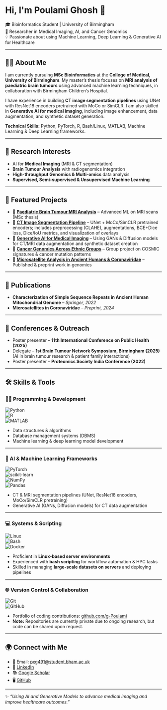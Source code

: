 # Hi, I'm Poulami Ghosh 👋  

🎓 Bioinformatics Student | University of Birmingham  
🔬 Researcher in Medical Imaging, AI, and Cancer Genomics  
💡 Passionate about using Machine Learning, Deep Learning & Generative AI for Healthcare  

---

## 🧑‍💻 About Me  
I am currently pursuing **MSc Bioinformatics** at the **College of Medical, University of Birmingham**. My master’s thesis focuses on **MRI analysis of paediatric brain tumours** using advanced machine learning techniques, in collaboration with Birmingham Children’s Hospital.  

I have experience in building **CT image segmentation pipelines** using UNet with ResNet18 encoders pretrained with MoCo or SimCLR. I am also skilled in **Generative AI for medical imaging**, including image enhancement, data augmentation, and synthetic dataset generation.  

**Technical Skills:** Python, PyTorch, R, Bash/Linux, MATLAB, Machine Learning & Deep Learning frameworks.  

---

## 🚀 Research Interests  
- AI for **Medical Imaging** (MRI & CT segmentation)  
- **Brain Tumour Analysis** with radiogenomics integration  
- **High-throughput Genomics & Multi-omics** data analysis  
- **Supervised, Semi-supervised & Unsupervised Machine Learning**  

---

## 📂 Featured Projects  
- 🧠 **[Paediatric Brain Tumour MRI Analysis](#)** – Advanced ML on MRI scans (MSc thesis)  
- 🦴 **[CT Image Segmentation Pipeline](#)** – UNet + MoCo/SimCLR pretrained encoders; includes preprocessing (CLAHE), augmentations, BCE+Dice loss, Dice/IoU metrics, and visualization of overlays  
- 🤖 **[Generative AI for Medical Imaging](#)** – Using GANs & Diffusion models for CT/MRI data augmentation and synthetic dataset creation  
- 🧬 **[Cancer Genomics Across Ethnic Groups](#)** – Group project on COSMIC signatures & cancer mutation patterns  
- 🦠 **[Microsatellite Analysis in Ancient Humans & Coronaviridae](#)** – Published & preprint work in genomics  

---

## 📄 Publications  
- **Characterization of Simple Sequence Repeats in Ancient Human Mitochondrial Genome** – *Springer, 2022*  
- **Microsatellites in Coronaviridae** – *Preprint, 2024*  

---

## 🎤 Conferences & Outreach  
- Poster presenter – **11th International Conference on Public Health (2025)**  
- Delegate – **1st Brain Tumour Network Symposium, Birmingham (2025)** (AI in brain tumour research & patient family interactions)  
- Poster presenter – **Proteomics Society India Conference (2022)**  

---

## 🛠️ Skills & Tools  

### 👩‍💻 Programming & Development  
![Python](https://img.shields.io/badge/Python-3776AB?style=flat&logo=python&logoColor=white)  
![R](https://img.shields.io/badge/R-276DC3?style=flat&logo=r&logoColor=white)  
![MATLAB](https://img.shields.io/badge/MATLAB-FF8200?style=flat&logo=mathworks&logoColor=white)  

- Data structures & algorithms  
- Database management systems (DBMS)  
- Machine learning & deep learning model development  

---

### 🔬 AI & Machine Learning Frameworks  
![PyTorch](https://img.shields.io/badge/PyTorch-EE4C2C?style=flat&logo=pytorch&logoColor=white)  
![scikit-learn](https://img.shields.io/badge/scikit--learn-F7931E?style=flat&logo=scikit-learn&logoColor=white)  
![NumPy](https://img.shields.io/badge/NumPy-013243?style=flat&logo=numpy&logoColor=white)  
![Pandas](https://img.shields.io/badge/Pandas-150458?style=flat&logo=pandas&logoColor=white)  

- CT & MRI segmentation pipelines (UNet, ResNet18 encoders, MoCo/SimCLR pretraining)  
- Generative AI (GANs, Diffusion models) for CT data augmentation  

---

### 💻 Systems & Scripting  
![Linux](https://img.shields.io/badge/Linux-FCC624?style=flat&logo=linux&logoColor=black)  
![Bash](https://img.shields.io/badge/Bash-4EAA25?style=flat&logo=gnu-bash&logoColor=white)  
![Docker](https://img.shields.io/badge/Docker-2496ED?style=flat&logo=docker&logoColor=white)  

- Proficient in **Linux-based server environments**  
- Experienced with **bash scripting** for workflow automation & HPC tasks  
- Skilled in managing **large-scale datasets on servers** and deploying pipelines  

---

### 🌐 Version Control & Collaboration  
![Git](https://img.shields.io/badge/Git-F05032?style=flat&logo=git&logoColor=white)  
![GitHub](https://img.shields.io/badge/GitHub-181717?style=flat&logo=github&logoColor=white)  

- Portfolio of coding contributions: [github.com/g-Poulami](https://github.com/g-Poulami)  
- **Note:** Repositories are currently private due to ongoing research, but code can be shared upon request.  

---

## 🌍 Connect with Me  
- 📧 Email: [pxg491@student.bham.ac.uk](mailto:pxg491@student.bham.ac.uk)  
- 🔗 [LinkedIn](https://www.linkedin.com/in/poulami-ghosh-879439304)  
- 📚 [Google Scholar](https://scholar.google.com/citations?hl=en&user=8PGRbS0AAAAJ)  
- 🖥️ [GitHub](https://github.com/g-Poulami)  

---

✨ *“Using AI and Generative Models to advance medical imaging and improve healthcare outcomes.”*
